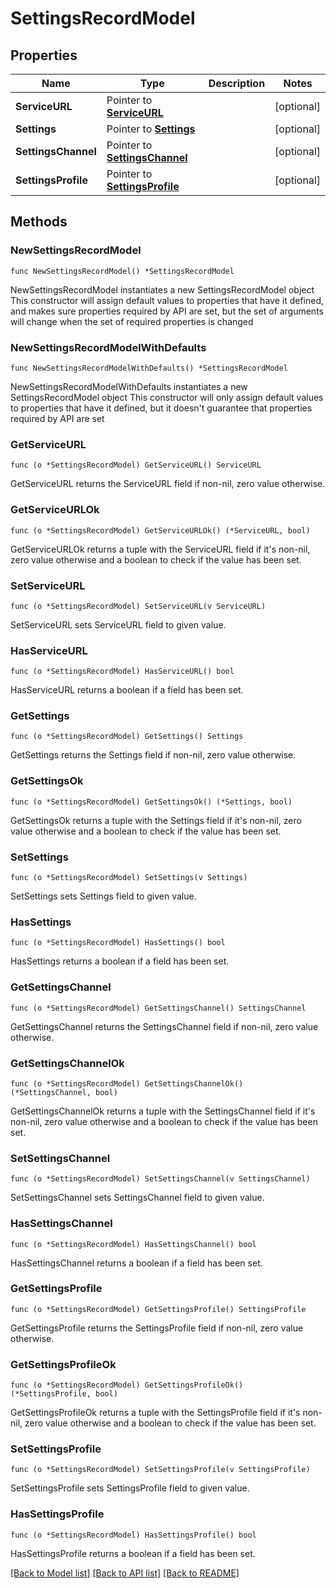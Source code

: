 # SettingsRecordModel

## Properties

Name | Type | Description | Notes
------------ | ------------- | ------------- | -------------
**ServiceURL** | Pointer to [**ServiceURL**](ServiceURL.md) |  | [optional] 
**Settings** | Pointer to [**Settings**](Settings.md) |  | [optional] 
**SettingsChannel** | Pointer to [**SettingsChannel**](SettingsChannel.md) |  | [optional] 
**SettingsProfile** | Pointer to [**SettingsProfile**](SettingsProfile.md) |  | [optional] 

## Methods

### NewSettingsRecordModel

`func NewSettingsRecordModel() *SettingsRecordModel`

NewSettingsRecordModel instantiates a new SettingsRecordModel object
This constructor will assign default values to properties that have it defined,
and makes sure properties required by API are set, but the set of arguments
will change when the set of required properties is changed

### NewSettingsRecordModelWithDefaults

`func NewSettingsRecordModelWithDefaults() *SettingsRecordModel`

NewSettingsRecordModelWithDefaults instantiates a new SettingsRecordModel object
This constructor will only assign default values to properties that have it defined,
but it doesn't guarantee that properties required by API are set

### GetServiceURL

`func (o *SettingsRecordModel) GetServiceURL() ServiceURL`

GetServiceURL returns the ServiceURL field if non-nil, zero value otherwise.

### GetServiceURLOk

`func (o *SettingsRecordModel) GetServiceURLOk() (*ServiceURL, bool)`

GetServiceURLOk returns a tuple with the ServiceURL field if it's non-nil, zero value otherwise
and a boolean to check if the value has been set.

### SetServiceURL

`func (o *SettingsRecordModel) SetServiceURL(v ServiceURL)`

SetServiceURL sets ServiceURL field to given value.

### HasServiceURL

`func (o *SettingsRecordModel) HasServiceURL() bool`

HasServiceURL returns a boolean if a field has been set.

### GetSettings

`func (o *SettingsRecordModel) GetSettings() Settings`

GetSettings returns the Settings field if non-nil, zero value otherwise.

### GetSettingsOk

`func (o *SettingsRecordModel) GetSettingsOk() (*Settings, bool)`

GetSettingsOk returns a tuple with the Settings field if it's non-nil, zero value otherwise
and a boolean to check if the value has been set.

### SetSettings

`func (o *SettingsRecordModel) SetSettings(v Settings)`

SetSettings sets Settings field to given value.

### HasSettings

`func (o *SettingsRecordModel) HasSettings() bool`

HasSettings returns a boolean if a field has been set.

### GetSettingsChannel

`func (o *SettingsRecordModel) GetSettingsChannel() SettingsChannel`

GetSettingsChannel returns the SettingsChannel field if non-nil, zero value otherwise.

### GetSettingsChannelOk

`func (o *SettingsRecordModel) GetSettingsChannelOk() (*SettingsChannel, bool)`

GetSettingsChannelOk returns a tuple with the SettingsChannel field if it's non-nil, zero value otherwise
and a boolean to check if the value has been set.

### SetSettingsChannel

`func (o *SettingsRecordModel) SetSettingsChannel(v SettingsChannel)`

SetSettingsChannel sets SettingsChannel field to given value.

### HasSettingsChannel

`func (o *SettingsRecordModel) HasSettingsChannel() bool`

HasSettingsChannel returns a boolean if a field has been set.

### GetSettingsProfile

`func (o *SettingsRecordModel) GetSettingsProfile() SettingsProfile`

GetSettingsProfile returns the SettingsProfile field if non-nil, zero value otherwise.

### GetSettingsProfileOk

`func (o *SettingsRecordModel) GetSettingsProfileOk() (*SettingsProfile, bool)`

GetSettingsProfileOk returns a tuple with the SettingsProfile field if it's non-nil, zero value otherwise
and a boolean to check if the value has been set.

### SetSettingsProfile

`func (o *SettingsRecordModel) SetSettingsProfile(v SettingsProfile)`

SetSettingsProfile sets SettingsProfile field to given value.

### HasSettingsProfile

`func (o *SettingsRecordModel) HasSettingsProfile() bool`

HasSettingsProfile returns a boolean if a field has been set.


[[Back to Model list]](../README.md#documentation-for-models) [[Back to API list]](../README.md#documentation-for-api-endpoints) [[Back to README]](../README.md)


